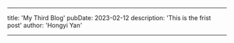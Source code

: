 - - -
title: 'My Third Blog'
pubDate: 2023-02-12
description: 'This is the frist post'
author: 'Hongyi Yan'
- - -